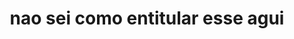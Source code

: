 ---
layout: post
title:  "nao sei como entitular esse agui"
day: "2024-01-29" 
text: "
não gosto muito que minha persona online seja mais queer-alinhada e minha persona presencial seja mais heteronormativa.<br/>
&ensp;sinto como se eu estivesse constantemente cometendo atos hediondos de queerbait porque só consigo sentir atração por homens na vida real, então acabo ignorando a maioria das tentativas de flerte aqui na internet<br/>
<br/>
na vida real acaba sendo o contrário, a única pessoa com quem eu tive coragem de tomar iniciativa foi um homem. &ensp;&ensp;&ensp;&ensp;&ensp;&ensp;&ensp;&ensp;deu mais ou menos certo. &ensp;&ensp; mas depois voltamos a programação normal de só ser reativo.<br/>
<br/>
eu gostaria de acreditar que é possível manejar as expectativas das pessoas que estou conversando porque na teoria eu quero Ter Experiências™ mas sempre acabo desistindo antes de qualquer coisa, normalmente porque zona de conforto / complicado demais etc etc etc<br/>
</span><br/>
acho que é um ciclo vicioso que só vai acabar quando eu começar a tomar vergonha na cara ou começar a tomar remedinho pra ansiedade. &ensp;&ensp; provavelmente o que acontecer primeiro.<br/>
<br/><br/>
ironicamente, a pessoa da internet com quem eu tenho mais <i>Vontade de Sair</i> neste momento é um furry que mora na praia, so much for queerbaiting i guess<br/>
<br/><br/><br/>
&ensp;&ensp;&ensp;&ensp;> esse post poderia ser bem mais sincero e ter bem menos expletivos mas todos temos que começar em algum lugar não é mesmo
"
---